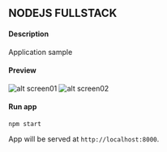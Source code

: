 ## NODEJS FULLSTACK

#### Description
Application sample

#### Preview
![alt screen01](http://jbehuet.fr/files/screens/nodejs_fullstack/001.png)
![alt screen02](http://jbehuet.fr/files/screens/nodejs_fullstack/002.png)


#### Run app

`npm start`

App will be served at `http://localhost:8000`.
